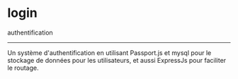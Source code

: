 # login
authentification
 
----------------------------
Un système d'authentification en utilisant Passport.js  et mysql pour le stockage de données pour les utilisateurs, et aussi ExpressJs  pour faciliter le routage.

